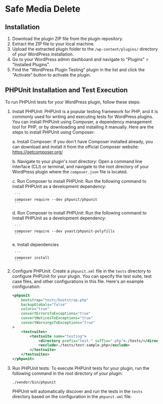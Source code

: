 # Safe Media Delete

## Installation

1. Download the plugin ZIP file from the plugin repository.
2. Extract the ZIP file to your local machine.
3. Upload the extracted plugin folder to the `/wp-content/plugins/` directory of your WordPress installation.
4. Go to your WordPress admin dashboard and navigate to "Plugins" > "Installed Plugins".
5. Find the "WordPress Plugin Testing" plugin in the list and click the "Activate" button to activate the plugin.

## PHPUnit Installation and Test Execution

To run PHPUnit tests for your WordPress plugin, follow these steps:

1. Install PHPUnit: PHPUnit is a popular testing framework for PHP, and it is commonly used for writing and executing tests for WordPress plugins. You can install PHPUnit using Composer, a dependency management tool for PHP, or by downloading and installing it manually. Here are the steps to install PHPUnit using Composer:

    a. Install Composer: If you don't have Composer installed already, you can download and install it from the official Composer website: https://getcomposer.org/

    b. Navigate to your plugin's root directory: Open a command line interface (CLI) or terminal, and navigate to the root directory of your WordPress plugin where the `composer.json` file is located.

    c. Run Composer to install PHPUnit: Run the following command to install PHPUnit as a development dependency:

        ```
        composer require --dev phpunit/phpunit
        ```
    d. Run Composer to install PHPUnit: Run the following command to install PHPUnit as a development dependency:
    
        ```
        composer require --dev yoast/phpunit-polyfills
        ```
        
    e. Install dependencies
    
        ```
        composer install
        ```

2. Configure PHPUnit: Create a `phpunit.xml` file in the `tests` directory to configure PHPUnit for your plugin. You can specify the test suite, test case files, and other configurations in this file. Here's an example configuration:

    ```xml
    <phpunit
	    bootstrap="tests/bootstrap.php"
	    backupGlobals="false"
	    colors="true"
	    convertErrorsToExceptions="true"
	    convertNoticesToExceptions="true"
	    convertWarningsToExceptions="true"
	>
    	<testsuites>
    		<testsuite name="testing">
    			<directory prefix="test-" suffix=".php">./tests/</directory>
    			<exclude>./tests/test-sample.php</exclude>
    		</testsuite>
    	</testsuites>
    </phpunit>
    ```

3. Run PHPUnit tests: To execute PHPUnit tests for your plugin, run the following command in the root directory of your plugin:

    ```
    ./vendor/bin/phpunit
    ```

    PHPUnit will automatically discover and run the tests in the `tests` directory based on the configuration in the `phpunit.xml` file.
